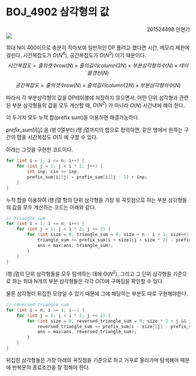 # BOJ_4902 삼각형의 값

<div style="text-align: right"> 201524498 안현기 </div>

<img src="https://github.com/PNU-PULSE/2021-Fall/blob/main/Binary_Search/BOJ_14902/1.png"/>

최대 N이 400이므로 충분히 작아보여 일반적인 DP 풀려고 했다면 시간, 메모리 제한에 걸린다. 시간복잡도가 $O(N^4),$ 공간복잡도가 $O(N^3)$ 이기 때문이다.
$$
시간복잡도 = 줄의 갯수row(N) \times 줄의 길이column(2N) \times 부분삼각형의수(N) \times 테이블갱신(N)
$$

$$
공간복잡도 = 줄의 갯수row(N) \times 줄의 길이column(2N) \times 부분삼각형의수(N)
$$

따라서 각 부분삼각형의 값을 DP테이블에 저장하지 않으면서,  어떤 단위 삼각형과 관련된 부분 삼각형들의 값을 모두 계산할 때, $O(N^2)$ 가 아니라 $O(N)$ 시간내에 해야 한다.

이 두가지 모두 누적 합(prefix sum)을 이용하면 해결가능하다.

$prefix\_sum[i][j]$ 을 i행 0열부터 i행 j열까지의 합으로 정의하면, 같은 행에서 원하는 구간의 합을 시간복잡도 $O(1)$ 에 구할 수 있다.

아래는 그것을 구현한 코드이다.

```C++
for (int i = 1; i <= n; i++) {
    for (int j = 1; j < i * 2; j++) {
        int inp; cin >> inp;
        prefix_sum[i][j] = prefix_sum[i][j - 1] + inp;
    }
}
```



누적 합을 이용하여 i행 j열 항의 단위 삼각형을 가장 윗 꼭짓점으로 하는 부분 삼각형들의 값을 모두 계산하는 코드는 아래와 같다.

```C++
// triangle sum
for (int i = 1; i <= n; i++) {
    for (int j = 1; j < i * 2; j += 2) {
        for (int size = 0, triangle_sum = 0; size < n - i + 1; size++) {
            triangle_sum += prefix_sum[i + size][j + size * 2] - prefix_sum[i + size][j - 1];
            ans = max(ans, triangle_sum);
        }
    }
}
```

i행 j열의 단위 삼각형들을 모두 탐색하는 데에 $O(N^2),$ 그리고 그 단위 삼각형을 기준으로 하는 최대 N개의 부분 삼각형들은 각각 $O(1)$에 구해짐을 확인할 수 있다.



물론 삼각형이 뒤집힌 모양일 수 있기 때문에 그에 해당하는 부분도 따로 구현해야한다.

```C++
// reversed triangle sum
for (int i = n; i >= 1; i--) {
    for (int j = 2; j < i * 2; j += 2) {
        for (int size = 0, reversed_triangle_sum = 0; size * 2 < j && j < (i - size) * 2; size++) {
            reversed_triangle_sum += prefix_sum[i - size][j] - prefix_sum[i - size][j - size * 2 - 1];
            ans = max(ans, reversed_triangle_sum);
        }
    }
}
```

뒤집힌 삼각형들은 가장 아래의 꼭짓점을 기준으로 하고 거꾸로 올라가며 탐색해야 때문에 반복문의 종료조건을 잘 정해야 한다.